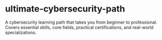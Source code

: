 # ultimate-cybersecurity-path
A cybersecurity learning path that takes you from beginner to professional. Covers essential skills, core fields, practical certifications, and real-world specializations.
